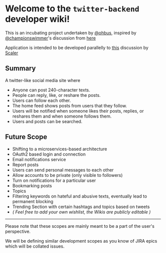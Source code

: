 # Welcome to the `twitter-backend` developer wiki!
This is an incubating project undertaken by [@ohbus](https://github.com/ohbus), inspired by [@championswimmer](https://github.com/championswimmer)'s discussion from [here](https://twitter.com/championswimmer/status/1403193048360652800)

Application is intended to be developed parallelly to [this](https://github.com/scaleracademy/open-source-projects/discussions/81) discussion by [Scaler](https://discord.gg/8x9vUbMCJb)

## Summary
A twitter-like social media site where
- Anyone can post 240-character texts.
- People can reply, like, or reshare the posts.
- Users can follow each other.
- The home feed shows posts from users that they follow.
- Users will be notified when someone likes their posts, replies, or reshares them and when someone follows them.
- Users and posts can be searched.

## Future Scope
- Shifting to a microservices-based architecture
- OAuth2 based login and connection
- Email notifications service
- Report posts
- Users can send personal messages to each other 
- Allow accounts to be private (only visible to followers) 
- Turn on notifications for a particular user 
- Bookmarking posts 
- Topics 
- Filtering keywords on hateful and abusive texts, eventually lead to permanent blocking
- Trending Section with certain hashtags and topics based on tweets
- _( Feel free to add your own wishlist, the Wikis are publicly editable )_

***

Please note that these scopes are mainly meant to be a part of the user's perspective.

We will be defining similar development scopes as you know of JIRA epics which will be collated issues.
